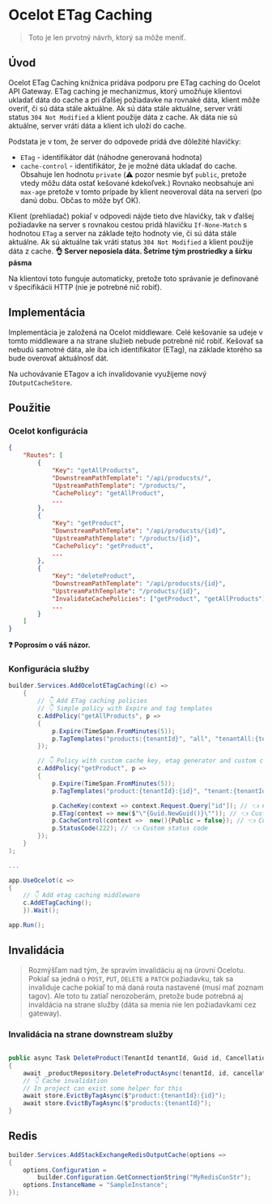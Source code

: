 # Ocelot ETag Caching

> Toto je len prvotný návrh, ktorý sa môže meniť.

## Úvod

Ocelot ETag Caching knižnica pridáva podporu pre ETag caching do Ocelot API Gateway. ETag caching je mechanizmus, ktorý umožňuje klientovi ukladať dáta do cache a pri ďalšej požiadavke na rovnaké dáta, klient môže overiť, či sú dáta stále aktuálne. Ak sú dáta stále aktuálne, server vráti status `304 Not Modified` a klient použije dáta z cache. Ak dáta nie sú aktuálne, server vráti dáta a klient ich uloží do cache.

Podstata je v tom, že server do odpovede pridá dve dôležité hlavičky:

- `ETag` - identifikátor dát (náhodne generovaná hodnota)
- `cache-control` - identifikátor, že je možné dáta ukladať do cache. Obsahuje len hodnotu `private` (⚠️ pozor nesmie byť `public`, pretože vtedy môžu dáta ostať kešované kdekoľvek.) Rovnako neobsahuje ani `max-age` pretože v tomto prípade by klient neoveroval dáta na serveri (po danú dobu. Občas to môže byť OK).

Klient (prehliadač) pokiaľ v odpovedi nájde tieto dve hlavičky, tak v ďalšej požiadavke na server s rovnakou cestou pridá hlavičku `If-None-Match` s hodnotou `ETag` a server na základe tejto hodnoty vie, či sú dáta stále aktuálne. Ak sú aktuálne tak vráti status `304 Not Modified` a klient použije dáta z cache.
**👌 Server neposiela dáta. Šetríme tým prostriedky a šírku pásma**

Na klientovi toto funguje automaticky, pretože toto správanie je definované v špecifikácii HTTP (nie je potrebné nič robiť).

## Implementácia

Implementácia je založená na Ocelot middleware. Celé kešovanie sa udeje v tomto middleware a na strane služieb nebude potrebné nič robiť. Kešovať sa nebudú samotné dáta, ale iba ich identifikátor (ETag), na základe ktorého sa bude overovať aktuálnosť dát.

Na uchovávanie ETagov a ich invalidovanie využijeme nový `IOutputCacheStore`.

## Použitie

### Ocelot konfigurácia

```json
{
    "Routes": [
        {
            "Key": "getAllProducts",
            "DownstreamPathTemplate": "/api/producsts/",
            "UpstreamPathTemplate": "/products/",
            "CachePolicy": "getAllProduct",
            ...
        },
        {
            "Key": "getProduct",
            "DownstreamPathTemplate": "/api/producsts/{id}",
            "UpstreamPathTemplate": "/products/{id}",
            "CachePolicy": "getProduct",
            ...
        },
        {
            "Key": "deleteProduct",
            "DownstreamPathTemplate": "/api/producsts/{id}",
            "UpstreamPathTemplate": "/products/{id}",
            "InvalidateCachePolicies": ["getProduct", "getAllProducts"],
            ...
        }
    ]
}
```

**❓ Poprosím o váš názor.**

### Konfigurácia služby

```csharp
builder.Services.AddOcelotETagCaching((c) =>
    {
        // 👇 Add ETag caching policies
        // 👇 Simple policy with Expire and tag templates
        c.AddPolicy("getAllProducts", p =>
        {
            p.Expire(TimeSpan.FromMinutes(5));
            p.TagTemplates("products:{tenantId}", "all", "tenantAll:{tenantId}");
        });

        // 👇 Policy with custom cache key, etag generator and custom cache control
        c.AddPolicy("getProduct", p =>
        {
            p.Expire(TimeSpan.FromMinutes(5));
            p.TagTemplates("product:{tenantId}:{id}", "tenant:{tenantId}:all", "all");

            p.CacheKey(context => context.Request.Query["id"]); // 👈 Custom cache key
            p.ETag(context => new($"\"{Guid.NewGuid()}\"")); // 👈 Custom etag
            p.CacheControl(context =>  new(){Public = false}); // 👈 Custom cache control
            p.StatusCode(222); // 👈 Custom status code
        });
    }
);

...

app.UseOcelot(c =>
{
    // 👇 Add etag caching middleware
    c.AddETagCaching();
    }).Wait();

app.Run();
```

## Invalidácia

> Rozmýšľam nad tým, že spravím invalidáciu aj na úrovní Ocelotu. Pokiaľ sa jedná o `POST`, `PUT`, `DELETE` a `PATCH` požiadavku, tak sa invaliduje cache pokiaľ to má daná routa nastavené (musí mať zoznam tagov). Ale toto tu zatiaľ nerozoberám, pretože bude potrebná aj invaldácia na strane služby (dáta sa menia nie len požiadavkami cez gateway).

### Invalidácia na strane downstream služby

```csharp

public async Task DeleteProduct(TenantId tenantId, Guid id, CancellationToken cancellationToken)
{
    await _productRepository.DeleteProductAsync(tenantId, id, cancellationToken);
    // 👇 Cache invalidation
    // In project can exist some helper for this
    await store.EvictByTagAsync($"product:{tenantId}:{id}");
    await store.EvictByTagAsync($"products:{tenantId}");
}

```

## Redis

```csharp
builder.Services.AddStackExchangeRedisOutputCache(options =>
{
    options.Configuration = 
        builder.Configuration.GetConnectionString("MyRedisConStr");
    options.InstanceName = "SampleInstance";
});
```
